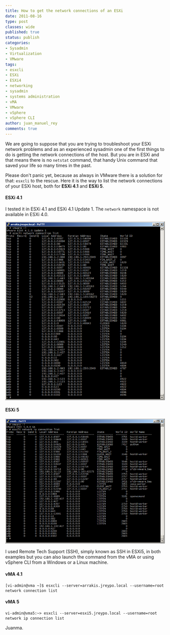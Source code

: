 ```yaml
---
title: How to get the network connections of an ESXi
date: 2011-08-16
type: post
classes: wide
published: true
status: publish
categories:
- Sysadmin
- Virtualization
- VMware
tags:
- esxcli
- ESXi
- ESXi4
- networking
- sysadmin
- systems administration
- vMA
- VMware
- vSphere
- vSphere CLI
author: juan_manuel_rey
comments: true
---
```


We are going to suppose that you are trying to troubleshoot your ESXi network problems and as an experienced sysadmin one of the first things to do is getting the network connections of the host. But you are in ESXi and that means there is no `netstat` command, that handy Unix command that saved your life so many times in the past.

Please don't panic yet, because as always in VMware there is a solution for that: `esxcli` to the rescue. Here it is the way to list the network connections of your ESXi host, both for **ESXi 4.1** and **ESXi 5**.

#### ESXi 4.1

I tested it in ESXi 4.1 and ESXi 4.1 Update 1. The `network` namespace is not available in ESXi 4.0.

[![](/assets/images/esxi4.png "ESXi 4.1 Update 1 network connections")]({{site.url}}/assets/images/esxi4.png)

#### ESXi 5

[![](/assets/images/esxi51.png "ESXi 5 network connections")]({{site.url}}/assets/images/esxi51.png)

I used Remote Tech Support (SSH), simply known as SSH in ESXi5, in both examples but you can also launch the command from the vMA or using vSphere CLI from a Windows or a Linux machine.

#### vMA 4.1

```
[vi-admin@vma ~]$ esxcli --server=arrakis.jreypo.local --username=root network connection list
```

#### vMA 5

```
vi-admin@vma5:~> esxcli --server=esxi5.jreypo.local --username=root network ip connection list
```

Juanma.
